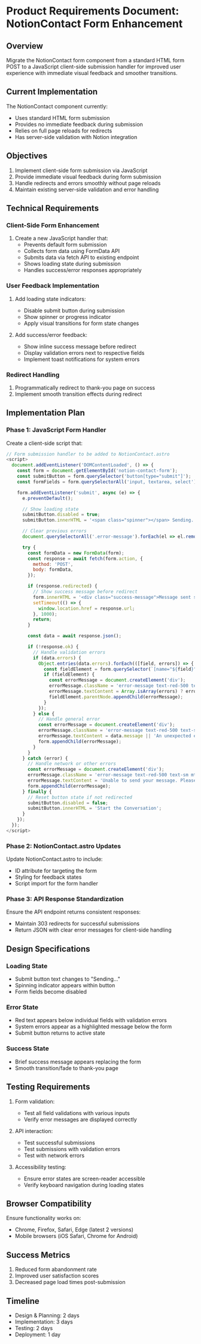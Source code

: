 # Product Requirements Document: NotionContact Form Enhancement

## Overview

Migrate the NotionContact form component from a standard HTML form POST to a
JavaScript client-side submission handler for improved user experience with
immediate visual feedback and smoother transitions.

## Current Implementation

The NotionContact component currently:

- Uses standard HTML form submission
- Provides no immediate feedback during submission
- Relies on full page reloads for redirects
- Has server-side validation with Notion integration

## Objectives

1. Implement client-side form submission via JavaScript
2. Provide immediate visual feedback during form submission
3. Handle redirects and errors smoothly without page reloads
4. Maintain existing server-side validation and error handling

## Technical Requirements

### Client-Side Form Enhancement

1. Create a new JavaScript handler that:
   - Prevents default form submission
   - Collects form data using FormData API
   - Submits data via fetch API to existing endpoint
   - Shows loading state during submission
   - Handles success/error responses appropriately

### User Feedback Implementation

1. Add loading state indicators:
   - Disable submit button during submission
   - Show spinner or progress indicator
   - Apply visual transitions for form state changes

2. Add success/error feedback:
   - Show inline success message before redirect
   - Display validation errors next to respective fields
   - Implement toast notifications for system errors

### Redirect Handling

1. Programmatically redirect to thank-you page on success
2. Implement smooth transition effects during redirect

## Implementation Plan

### Phase 1: JavaScript Form Handler

Create a client-side script that:

```javascript
// Form submission handler to be added to NotionContact.astro
<script>
  document.addEventListener('DOMContentLoaded', () => {
    const form = document.getElementById('notion-contact-form');
    const submitButton = form.querySelector('button[type="submit"]');
    const formFields = form.querySelectorAll('input, textarea, select');

    form.addEventListener('submit', async (e) => {
      e.preventDefault();

      // Show loading state
      submitButton.disabled = true;
      submitButton.innerHTML = '<span class="spinner"></span> Sending...';

      // Clear previous errors
      document.querySelectorAll('.error-message').forEach(el => el.remove());

      try {
        const formData = new FormData(form);
        const response = await fetch(form.action, {
          method: 'POST',
          body: formData,
        });

        if (response.redirected) {
          // Show success message before redirect
          form.innerHTML = '<div class="success-message">Message sent successfully! Redirecting...</div>';
          setTimeout(() => {
            window.location.href = response.url;
          }, 1000);
          return;
        }

        const data = await response.json();

        if (!response.ok) {
          // Handle validation errors
          if (data.errors) {
            Object.entries(data.errors).forEach(([field, errors]) => {
              const fieldElement = form.querySelector(`[name="${field}"]`);
              if (fieldElement) {
                const errorMessage = document.createElement('div');
                errorMessage.className = 'error-message text-red-500 text-sm mt-1';
                errorMessage.textContent = Array.isArray(errors) ? errors[0] : errors;
                fieldElement.parentNode.appendChild(errorMessage);
              }
            });
          } else {
            // Handle general error
            const errorMessage = document.createElement('div');
            errorMessage.className = 'error-message text-red-500 text-sm mt-4';
            errorMessage.textContent = data.message || 'An unexpected error occurred. Please try again.';
            form.appendChild(errorMessage);
          }
        }
      } catch (error) {
        // Handle network or other errors
        const errorMessage = document.createElement('div');
        errorMessage.className = 'error-message text-red-500 text-sm mt-4';
        errorMessage.textContent = 'Unable to send your message. Please try again later.';
        form.appendChild(errorMessage);
      } finally {
        // Reset button state if not redirected
        submitButton.disabled = false;
        submitButton.innerHTML = 'Start the Conversation';
      }
    });
  });
</script>
```

### Phase 2: NotionContact.astro Updates

Update NotionContact.astro to include:

- ID attribute for targeting the form
- Styling for feedback states
- Script import for the form handler

### Phase 3: API Response Standardization

Ensure the API endpoint returns consistent responses:

- Maintain 303 redirects for successful submissions
- Return JSON with clear error messages for client-side handling

## Design Specifications

### Loading State

- Submit button text changes to "Sending..."
- Spinning indicator appears within button
- Form fields become disabled

### Error State

- Red text appears below individual fields with validation errors
- System errors appear as a highlighted message below the form
- Submit button returns to active state

### Success State

- Brief success message appears replacing the form
- Smooth transition/fade to thank-you page

## Testing Requirements

1. Form validation:
   - Test all field validations with various inputs
   - Verify error messages are displayed correctly

2. API interaction:
   - Test successful submissions
   - Test submissions with validation errors
   - Test with network errors

3. Accessibility testing:
   - Ensure error states are screen-reader accessible
   - Verify keyboard navigation during loading states

## Browser Compatibility

Ensure functionality works on:

- Chrome, Firefox, Safari, Edge (latest 2 versions)
- Mobile browsers (iOS Safari, Chrome for Android)

## Success Metrics

1. Reduced form abandonment rate
2. Improved user satisfaction scores
3. Decreased page load times post-submission

## Timeline

- Design & Planning: 2 days
- Implementation: 3 days
- Testing: 2 days
- Deployment: 1 day
